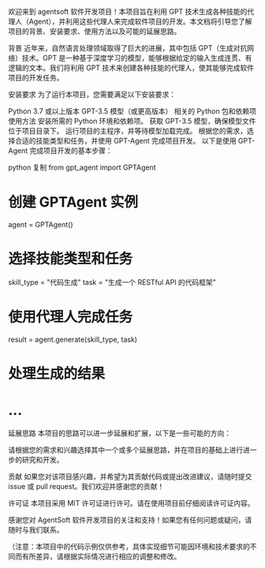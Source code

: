 欢迎来到 agentsoft 软件开发项目！本项目旨在利用 GPT 技术生成各种技能的代理人（Agent），并利用这些代理人来完成软件项目的开发。本文档将引导您了解项目的背景、安装要求、使用方法以及可能的延展思路。

背景
近年来，自然语言处理领域取得了巨大的进展，其中包括 GPT（生成对抗网络）技术。GPT 是一种基于深度学习的模型，能够根据给定的输入生成连贯、有逻辑的文本。我们将利用 GPT 技术来创建各种技能的代理人，使其能够完成软件项目的开发任务。

安装要求
为了运行本项目，您需要满足以下安装要求：

Python 3.7 或以上版本
GPT-3.5 模型（或更高版本）
相关的 Python 包和依赖项
使用方法
安装所需的 Python 环境和依赖项。
获取 GPT-3.5 模型，确保模型文件位于项目目录下。
运行项目的主程序，并等待模型加载完成。
根据您的需求，选择合适的技能类型和任务，并使用 GPT-Agent 完成项目开发。
以下是使用 GPT-Agent 完成项目开发的基本步骤：

python
复制
from gpt_agent import GPTAgent

# 创建 GPTAgent 实例
agent = GPTAgent()

# 选择技能类型和任务
skill_type = "代码生成"
task = "生成一个 RESTful API 的代码框架"

# 使用代理人完成任务
result = agent.generate(skill_type, task)

# 处理生成的结果
# ...

延展思路
本项目的思路可以进一步延展和扩展，以下是一些可能的方向：


请根据您的需求和兴趣选择其中一个或多个延展思路，并在项目的基础上进行进一步的研究和开发。

贡献
如果您对该项目感兴趣，并希望为其贡献代码或提出改进建议，请随时提交 issue 或 pull request。我们欢迎并感谢您的贡献！

许可证
本项目采用 MIT 许可证进行许可。请在使用项目前仔细阅读许可证内容。

感谢您对 AgentSoft 软件开发项目的关注和支持！如果您有任何问题或疑问，请随时与我们联系。

（注意：本项目中的代码示例仅供参考，具体实现细节可能因环境和技术要求的不同而有所差异，请根据实际情况进行相应的调整和修改。
